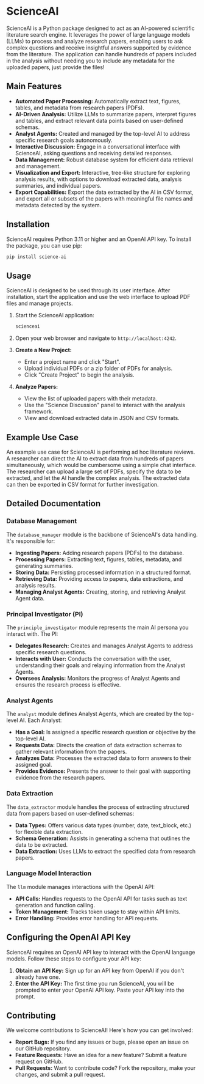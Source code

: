 ScienceAI
=========

ScienceAI is a Python package designed to act as an AI-powered scientific literature search engine. It leverages the power of large language models (LLMs) to process and analyze research papers, enabling users to ask complex questions and receive insightful answers supported by evidence from the literature. The application can handle hundreds of papers included in the analysis without needing you to include any metadata for the uploaded papers, just provide the files!

Main Features
-------------

*   **Automated Paper Processing:** Automatically extract text, figures, tables, and metadata from research papers (PDFs).
*   **AI-Driven Analysis:** Utilize LLMs to summarize papers, interpret figures and tables, and extract relevant data points based on user-defined schemas.
*   **Analyst Agents:** Created and managed by the top-level AI to address specific research goals autonomously.
*   **Interactive Discussion:** Engage in a conversational interface with ScienceAI, asking questions and receiving detailed responses.
*   **Data Management:** Robust database system for efficient data retrieval and management.
*   **Visualization and Export:** Interactive, tree-like structure for exploring analysis results, with options to download extracted data, analysis summaries, and individual papers.
*   **Export Capabilities:** Export the data extracted by the AI in CSV format, and export all or subsets of the papers with meaningful file names and metadata detected by the system.

Installation
------------

ScienceAI requires Python 3.11 or higher and an OpenAI API key. To install the package, you can use pip:

```bash
pip install science-ai
```

Usage
-----

ScienceAI is designed to be used through its user interface. After installation, start the application and use the web interface to upload PDF files and manage projects.

1.  Start the ScienceAI application:
    
    ```bash
    scienceai
    ```
    
2.  Open your web browser and navigate to `http://localhost:4242`.
    
3.  **Create a New Project:**
    
    *   Enter a project name and click "Start".
    *   Upload individual PDFs or a zip folder of PDFs for analysis.
    *   Click "Create Project" to begin the analysis.
4.  **Analyze Papers:**
    
    *   View the list of uploaded papers with their metadata.
    *   Use the "Science Discussion" panel to interact with the analysis framework.
    *   View and download extracted data in JSON and CSV formats.

Example Use Case
----------------

An example use case for ScienceAI is performing ad hoc literature reviews. A researcher can direct the AI to extract data from hundreds of papers simultaneously, which would be cumbersome using a simple chat interface. The researcher can upload a large set of PDFs, specify the data to be extracted, and let the AI handle the complex analysis. The extracted data can then be exported in CSV format for further investigation.

Detailed Documentation
----------------------

### Database Management

The `database_manager` module is the backbone of ScienceAI's data handling. It's responsible for:

*   **Ingesting Papers:** Adding research papers (PDFs) to the database.
*   **Processing Papers:** Extracting text, figures, tables, metadata, and generating summaries.
*   **Storing Data:** Persisting processed information in a structured format.
*   **Retrieving Data:** Providing access to papers, data extractions, and analysis results.
*   **Managing Analyst Agents:** Creating, storing, and retrieving Analyst Agent data.

### Principal Investigator (PI)

The `principle_investigator` module represents the main AI persona you interact with. The PI:

*   **Delegates Research:** Creates and manages Analyst Agents to address specific research questions.
*   **Interacts with User:** Conducts the conversation with the user, understanding their goals and relaying information from the Analyst Agents.
*   **Oversees Analysis:** Monitors the progress of Analyst Agents and ensures the research process is effective.

### Analyst Agents

The `analyst` module defines Analyst Agents, which are created by the top-level AI. Each Analyst:

*   **Has a Goal:** Is assigned a specific research question or objective by the top-level AI.
*   **Requests Data:** Directs the creation of data extraction schemas to gather relevant information from the papers.
*   **Analyzes Data:** Processes the extracted data to form answers to their assigned goal.
*   **Provides Evidence:** Presents the answer to their goal with supporting evidence from the research papers.

### Data Extraction

The `data_extractor` module handles the process of extracting structured data from papers based on user-defined schemas:

*   **Data Types:** Offers various data types (number, date, text\_block, etc.) for flexible data extraction.
*   **Schema Generation:** Assists in generating a schema that outlines the data to be extracted.
*   **Data Extraction:** Uses LLMs to extract the specified data from research papers.

### Language Model Interaction

The `llm` module manages interactions with the OpenAI API:

*   **API Calls:** Handles requests to the OpenAI API for tasks such as text generation and function calling.
*   **Token Management:** Tracks token usage to stay within API limits.
*   **Error Handling:** Provides error handling for API requests.

Configuring the OpenAI API Key
------------------------------

ScienceAI requires an OpenAI API key to interact with the OpenAI language models. Follow these steps to configure your API key:

1.  **Obtain an API Key:** Sign up for an API key from OpenAI if you don't already have one.
2.  **Enter the API Key:** The first time you run ScienceAI, you will be prompted to enter your OpenAI API key. Paste your API key into the prompt.

Contributing
------------

We welcome contributions to ScienceAI! Here's how you can get involved:

*   **Report Bugs:** If you find any issues or bugs, please open an issue on our GitHub repository.
*   **Feature Requests:** Have an idea for a new feature? Submit a feature request on GitHub.
*   **Pull Requests:** Want to contribute code? Fork the repository, make your changes, and submit a pull request.
